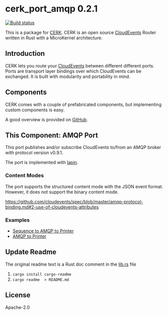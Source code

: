 # cerk_port_amqp 0.2.1

[![Build status](https://badge.buildkite.com/4494e29d5f2c47e3fe998af46dff78a447800a76a68024e392.svg?branch=master)](https://buildkite.com/ce-rust/cerk)


This is a package for [CERK](https://github.com/ce-rust/cerk).
CERK is an open source [CloudEvents](https://github.com/cloudevents/spec) Router written in Rust with a MicroKernel architecture.

## Introduction

CERK lets you route your [CloudEvents](https://github.com/cloudevents/spec) between different different ports.
Ports are transport layer bindings over which CloudEvents can be exchanged.
It is built with modularity and portability in mind.

## Components

CERK comes with a couple of prefabricated components, but implementing custom components is easy.

A good overview is provided on [GitHub](https://github.com/ce-rust/cerk/).

## This Component: AMQP Port

This port publishes and/or subscribe CloudEvents to/from an AMQP broker with protocol version v0.9.1.

The port is implemented with [lapin](https://github.com/CleverCloud/lapin).

### Content Modes

The port supports the structured content mode with the JSON event format.
However, it does not support the binary content mode.

<https://github.com/cloudevents/spec/blob/master/amqp-protocol-binding.md#2-use-of-cloudevents-attributes>

### Examples

 * [Sequence to AMQP to Printer](https://github.com/ce-rust/cerk/tree/master/examples/src/sequence_to_amqp_to_printer/)
 * [AMQP to Printer](https://github.com/ce-rust/cerk/tree/master/examples/src/amqp_to_printer/)


## Update Readme

The original readme text is a Rust doc comment in the [lib.rs](./src/lib.rs) file

1. `cargo install cargo-readme`
2. `cargo readme  > README.md`

## License

Apache-2.0
